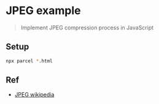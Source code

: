# JPEG example

> Implement JPEG compression process in JavaScript

## Setup

```bash
npx parcel *.html
```

## Ref

- [JPEG wikipedia](https://en.wikipedia.org/wiki/JPEG#JPEG_codec_example)
